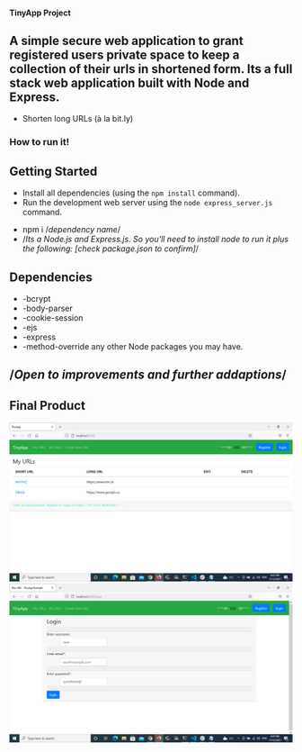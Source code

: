 #### TinyApp Project
## A simple secure web application to grant registered users private space to keep a collection of their urls in shortened form. Its a full stack web application built with Node and Express. 
* Shorten long URLs (à la bit.ly)

### How to run it!

## Getting Started

- Install all dependencies (using the `npm install` command).
- Run the development web server using the `node express_server.js` command.

* npm i /*dependency name*/
* /*Its a Node.js and Express.js. So you'll need to install node to run it plus the following: [check package.json to confirm]*/

## Dependencies

- -bcrypt
- -body-parser
- -cookie-session
- -ejs
- -express
- -method-override any other Node packages you may have.

## /*Open to improvements and further addaptions*/

## Final Product

![Screenshot1](/docs/img1.png)
![Screenshot1](/docs/img2.png)